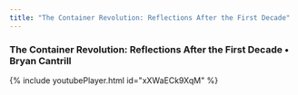 ```yaml
---
title: "The Container Revolution: Reflections After the First Decade"
---
```


### The Container Revolution: Reflections After the First Decade • Bryan Cantrill

{% include youtubePlayer.html id="xXWaECk9XqM" %}

